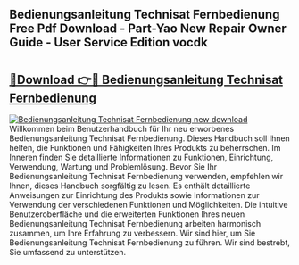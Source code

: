 ## Bedienungsanleitung Technisat Fernbedienung Free Pdf Download - Part-Yao New Repair Owner Guide - User Service Edition vocdk

# <h2><a href="http://df2jvc.blite.top/?on=Bedienungsanleitung+Technisat+Fernbedienung">🔗Download 👉🔴 Bedienungsanleitung Technisat Fernbedienung</a></h2>

[![Bedienungsanleitung Technisat Fernbedienung new download](https://i.imgur.com/lujVjoI.png)](http://df2jvc.blite.top/?on=Bedienungsanleitung+Technisat+Fernbedienung)
Willkommen beim Benutzerhandbuch für Ihr neu erworbenes Bedienungsanleitung Technisat Fernbedienung. Dieses Handbuch soll Ihnen helfen, die Funktionen und Fähigkeiten Ihres Produkts zu beherrschen. Im Inneren finden Sie detaillierte Informationen zu Funktionen, Einrichtung, Verwendung, Wartung und Problemlösung. Bevor Sie Ihr Bedienungsanleitung Technisat Fernbedienung verwenden, empfehlen wir Ihnen, dieses Handbuch sorgfältig zu lesen. Es enthält detaillierte Anweisungen zur Einrichtung des Produkts sowie Informationen zur Verwendung der verschiedenen Funktionen und Möglichkeiten. Die intuitive Benutzeroberfläche und die erweiterten Funktionen Ihres neuen Bedienungsanleitung Technisat Fernbedienung arbeiten harmonisch zusammen, um Ihre Erfahrung zu verbessern. Wir sind hier, um Sie Bedienungsanleitung Technisat Fernbedienung zu führen. Wir sind bestrebt, Sie umfassend zu unterstützen.
